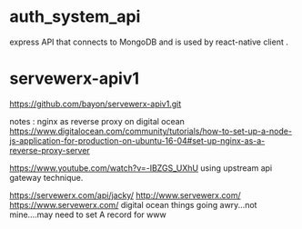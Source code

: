 # auth_system_api
express API that connects to MongoDB and is used by react-native client .
# servewerx-apiv1
https://github.com/bayon/servewerx-apiv1.git

notes : nginx as reverse proxy on digital ocean 
https://www.digitalocean.com/community/tutorials/how-to-set-up-a-node-js-application-for-production-on-ubuntu-16-04#set-up-nginx-as-a-reverse-proxy-server



https://www.youtube.com/watch?v=-IBZGS_UXhU
using upstream api gateway technique.


https://servewerx.com/api/jacky/
http://www.servewerx.com/
https://www.servewerx.com/
digital ocean things going awry...not mine....may need to set A record for www 


